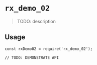 # `rx_demo_02`

> TODO: description

## Usage

```
const rxDemo02 = require('rx_demo_02');

// TODO: DEMONSTRATE API
```
